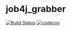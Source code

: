 # job4j_grabber
[![Build Status](https://travis-ci.org/Iceforz/job4j_grabber.svg?branch=master)](https://travis-ci.org/Iceforz/job4j_grabber)
[![codecov](https://codecov.io/gh/Iceforz/job4j_grabber/branch/master/graph/badge.svg?token=TBIIR66MKW)](https://codecov.io/gh/Iceforz/job4j_grabber)